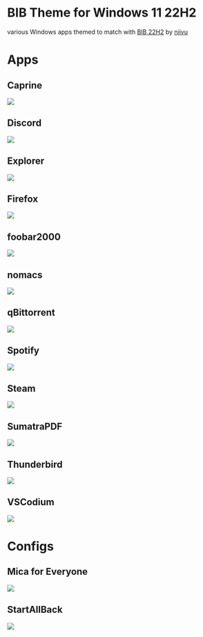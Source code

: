 # BIB Theme for Windows 11 22H2

various Windows apps themed to match with [BIB 22H2](https://www.deviantart.com/niivu/art/BIB-for-Windows-11-22H2-931572890) by [niivu](https://www.deviantart.com/niivu/)

# Apps

## Caprine
![](_screenshots/caprine.png)

## Discord
![](_screenshots/discord.png)

## Explorer
![](_screenshots/explorer.png)

## Firefox
![](_screenshots/firefox.png)

## foobar2000
![](_screenshots/foobar2000.png)

## nomacs
![](_screenshots/nomacs.png)

## qBittorrent
![](_screenshots/qbittorrent.png)

## Spotify
![](_screenshots/spotify.png)

## Steam
![](_screenshots/steam.png)

## SumatraPDF
![](_screenshots/sumatrapdf.png)

## Thunderbird
![](_screenshots/thunderbird.png)

## VSCodium
![](_screenshots/vscodium.png)

# Configs

## Mica for Everyone
![](_screenshots/micaforeveryone.png)

## StartAllBack
![](_screenshots/startallback.png)